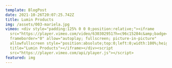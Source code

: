 ```yaml
---
template: BlogPost
date: 2021-10-26T20:07:25.742Z
title: Lumin Products
img: /assets/003-mariela.jpg
vimeo: <div style="padding:125% 0 0 0;position:relative;"><iframe
  src="https://player.vimeo.com/video/630302951?h=c96c15284c&amp;badge=0&amp;autopause=0&amp;player_id=0&amp;app_id=58479"
  frameborder="0" allow="autoplay; fullscreen; picture-in-picture"
  allowfullscreen style="position:absolute;top:0;left:0;width:100%;height:100%;"
  title="Lumin Products"></iframe></div><script
  src="https://player.vimeo.com/api/player.js"></script>
featured: img
---
```

